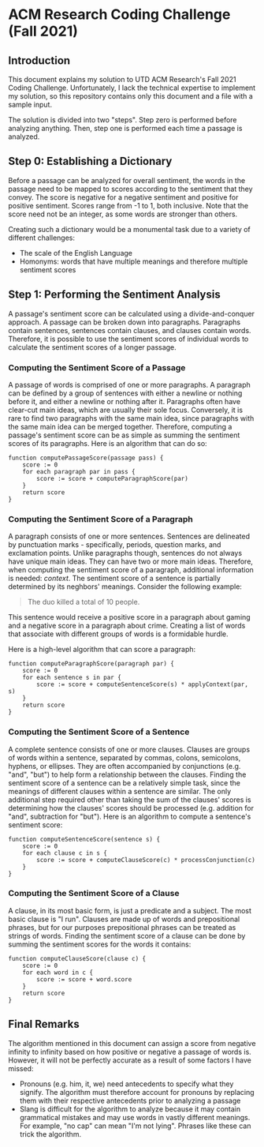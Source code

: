 # ACM Research Coding Challenge (Fall 2021)

## Introduction

This document explains my solution to UTD ACM Research's Fall 2021 Coding Challenge. Unfortunately, I lack the technical expertise to implement my solution, so this repository contains only this document and a file with a sample input.

The solution is divided into two "steps". Step zero is performed before analyzing anything. Then, step one is performed each time a passage is analyzed.

## Step 0: Establishing a Dictionary

Before a passage can be analyzed for overall sentiment, the words in the passage need to be mapped to scores according to the sentiment that they convey. The score is negative for a negative sentiment and positive for  positive sentiment. Scores range from -1 to 1, both inclusive. Note that the score need not be an integer, as some words are stronger than others.

Creating such a dictionary would be a monumental task due to a variety of different challenges:

- The scale of the English Language
- Homonyms: words that have multiple meanings and therefore multiple sentiment scores

## Step 1: Performing the Sentiment Analysis

A passage's sentiment score can be calculated using a divide-and-conquer approach. A passage can be broken down into paragraphs. Paragraphs contain sentences, sentences contain clauses, and clauses contain words. Therefore, it is possible to use the sentiment scores of individual words to calculate the sentiment scores of a longer passage.

### Computing the Sentiment Score of a Passage

A passage of words is comprised of one or more paragraphs. A paragraph can be defined by a group of sentences with either a newline or nothing before it, and either a newline or nothing after it. Paragraphs often have clear-cut main ideas, which are usually their sole focus. Conversely, it is rare to find two paragraphs with the same main idea, since paragraphs with the same main idea can be merged together. Therefore, computing a passage's sentiment score can be as simple as summing the sentiment scores of its paragraphs. Here is an algorithm that can do so:


```
function computePassageScore(passage pass) {
	score := 0
	for each paragraph par in pass {
		score := score + computeParagraphScore(par)
	}
	return score
}
```

### Computing the Sentiment Score of a Paragraph

A paragraph consists of one or more sentences. Sentences are delineated by punctuation marks - specifically, periods, question marks, and exclamation points. Unlike paragraphs though, sentences do not always have unique main ideas. They can have two or more main ideas. Therefore, when computing the sentiment score of a paragraph, additional information is needed: _context_. The sentiment score of a sentence is partially determined by its neghbors' meanings. Consider the following example:

> The duo killed a total of 10 people.

This sentence would receive a positive score in a paragraph about gaming and a negative score in a paragraph about crime. Creating a list of words that associate with different groups of words is a formidable hurdle.

Here is a high-level algorithm that can score a paragraph:

```
function computeParagraphScore(paragraph par) {
	score := 0
	for each sentence s in par {
		score := score + computeSentenceScore(s) * applyContext(par, s)
	}
	return score
}
```

### Computing the Sentiment Score of a Sentence

A complete sentence consists of one or more clauses. Clauses are groups of words within a sentence, separated by commas, colons, semicolons, hyphens, or ellipses. They are often accompanied by conjunctions (e.g. "and", "but") to help form a relationship between the clauses. Finding the sentiment score of a sentence can be a relatively simple task, since the meanings of different clauses within a sentence are similar. The only additional step required other than taking the sum of the clauses' scores is determining how the clauses' scores should be processed (e.g. addition for "and", subtraction for "but"). Here is an algorithm to compute a sentence's sentiment score:

```
function computeSentenceScore(sentence s) {
	score := 0
	for each clause c in s {
		score := score + computeClauseScore(c) * processConjunction(c)
	}
}
```

### Computing the Sentiment Score of a Clause

A clause, in its most basic form, is just a predicate and a subject. The most basic clause is "I run". Clauses are made up of words and prepositional phrases, but for our purposes prepositional phrases can be treated as strings of words. Finding the sentiment score of a clause can be done by summing the sentiment scores for the words it contains:

```
function computeClauseScore(clause c) {
	score := 0
	for each word in c {
		score := score + word.score
	}
	return score
}
```

## Final Remarks

The algorithm mentioned in this document can assign a score from negative infinity to infinity based on how positive or negative a passage of words is. However, it will not be perfectly accurate as a result of some factors I have missed:

 - Pronouns (e.g. him, it, we) need antecedents to specify what they signify. The algorithm must therefore account for pronouns by replacing them with their respective antecedents prior to analyzing a passage
 - Slang is difficult for the algorithm to analyze because it may contain grammatical mistakes and may use words in vastly different meanings. For example, "no cap" can mean "I'm not lying". Phrases like these can trick the algorithm.
